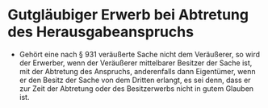 # Gutgläubiger Erwerb bei Abtretung des Herausgabeanspruchs

- Gehört eine nach § 931 veräußerte Sache nicht dem Veräußerer, so wird der Erwerber, wenn der Veräußerer mittelbarer Besitzer der Sache ist, mit der Abtretung des Anspruchs, anderenfalls dann Eigentümer, wenn er den Besitz der Sache von dem Dritten erlangt, es sei denn, dass er zur Zeit der Abtretung oder des Besitzerwerbs nicht in gutem Glauben ist.

